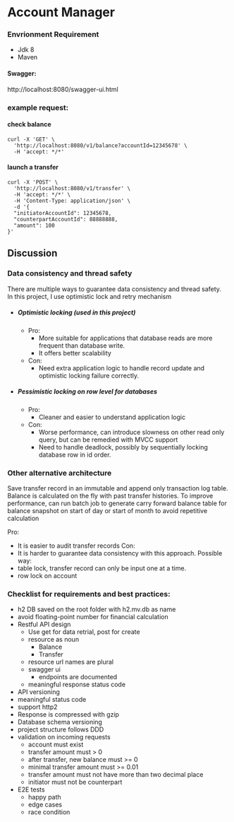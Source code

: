 # Account Manager

### Envrionment Requirement

* Jdk 8
* Maven

#### Swagger:

http://localhost:8080/swagger-ui.html

### example request:

#### check balance

```shell
curl -X 'GET' \
  'http://localhost:8080/v1/balance?accountId=12345678' \
  -H 'accept: */*'
```

#### launch a transfer

```shell
curl -X 'POST' \
  'http://localhost:8080/v1/transfer' \
  -H 'accept: */*' \
  -H 'Content-Type: application/json' \
  -d '{
  "initiatorAccountId": 12345678,
  "counterpartAccountId": 88888888,
  "amount": 100
}'
```

## Discussion

### Data consistency and thread safety

There are multiple ways to guarantee data consistency and thread safety.  
In this project, I use optimistic lock and retry mechanism

* ##### Optimistic locking (used in this project)
  * Pro:
    * More suitable for applications that database reads are more frequent than database write.
    * It offers better scalability
  * Con:
    * Need extra application logic to handle record update and optimistic locking failure correctly.
* ##### Pessimistic locking on row level for databases
  * Pro:
    * Cleaner and easier to understand application logic
  * Con:
    * Worse performance, can introduce slowness on other read only query, but can be remedied with MVCC support
    * Need to handle deadlock, possibly by sequentially locking database row in id order.

### Other alternative architecture

Save transfer record in an immutable and append only transaction log table. Balance is calculated on the fly with past
transfer histories. To improve performance, can run batch job to generate carry forward balance table for balance
snapshot on start of day or start of month to avoid repetitive calculation

Pro:

* It is easier to audit transfer records Con:
* It is harder to guarantee data consistency with this approach. Possible way:
* table lock, transfer record can only be input one at a time.
* row lock on account

### Checklist for requirements and best practices:

* h2 DB saved on the root folder with h2.mv.db as name
* avoid floating-point number for financial calculation
* Restful API design
  * Use get for data retrial, post for create
  * resource as noun
    * Balance
    * Transfer
  * resource url names are plural
  * swagger ui
    * endpoints are documented
  * meaningful response status code
* API versioning
* meaningful status code
* support http2
* Response is compressed with gzip
* Database schema versioning
* project structure follows DDD
* validation on incoming requests
  * account must exist
  * transfer amount must > 0
  * after transfer, new balance must >= 0
  * minimal transfer amount must >= 0.01
  * transfer amount must not have more than two decimal place
  * initiator must not be counterpart
* E2E tests
  * happy path
  * edge cases
  * race condition
